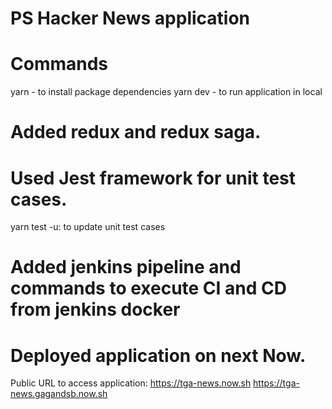 # PS Hacker News application

# Commands
yarn - to install package dependencies
yarn dev - to run application in local

# Added redux and redux saga.

# Used Jest framework for unit test cases.
yarn test -u: to update unit test cases

# Added jenkins pipeline and commands to execute CI and CD from jenkins docker 

# Deployed application on next Now.

Public URL to access application:
https://tga-news.now.sh
https://tga-news.gagandsb.now.sh

